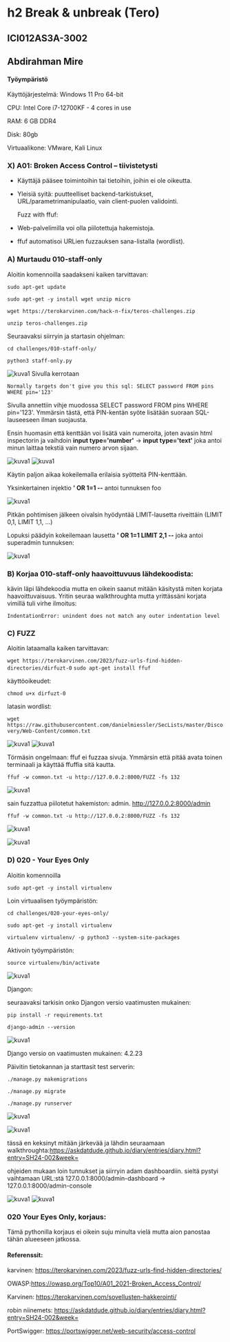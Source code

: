 # h2 Break & unbreak (Tero)
## ICI012AS3A-3002
## Abdirahman Mire

#### Työympäristö

Käyttöjärjestelmä: Windows 11 Pro 64-bit

CPU: Intel Core i7-12700KF - 4 cores in use

RAM: 6 GB DDR4

Disk: 80gb

Virtuaalikone: VMware, Kali Linux

### X) A01: Broken Access Control – tiivistetysti

- Käyttäjä pääsee toimintoihin tai tietoihin, joihin ei ole oikeutta.

- Yleisiä syitä: puutteelliset backend-tarkistukset, URL/parametrimanipulaatio, vain client-puolen validointi.

  Fuzz with ffuf:

- Web-palvelimilla voi olla piilotettuja hakemistoja.

- ffuf automatisoi URLien fuzzauksen sana-listalla (wordlist).


### A) Murtaudu 010-staff-only

Aloitin komennoilla saadakseni kaiken tarvittavan:

`sudo apt-get update`

`sudo apt-get -y install wget unzip micro`

`wget https://terokarvinen.com/hack-n-fix/teros-challenges.zip`

`unzip teros-challenges.zip`

Seuraavaksi siirryin ja startasin ohjelman:

`cd challenges/010-staff-only/`

`python3 staff-only.py`

![kuva1](/h2/kuvat/kuva1.png)
Sivulla kerrotaan 

`Normally targets don't give you this sql:
SELECT password FROM pins WHERE pin='123'`

Sivulla annettiin vihje muodossa SELECT password FROM pins WHERE pin='123'. Ymmärsin tästä, että PIN-kentän syöte lisätään suoraan SQL-lauseeseen ilman suojausta.

Ensin huomasin että kenttään voi lisätä vain numeroita, joten avasin html inspectorin ja vaihdoin **input type='number'** -> **input type='text'** joka antoi minun laittaa tekstiä vain numero arvon sijaan.

![kuva1](/h2/kuvat/kuva2.png)
![kuva1](/h2/kuvat/kuva3.png)

Käytin paljon aikaa kokeilemalla erilaisia syötteitä PIN-kenttään.

Yksinkertainen injektio **' OR 1=1 --** antoi tunnuksen foo

![kuva1](/h2/kuvat/kuva4.png)

Pitkän pohtimisen jälkeen oivalsin hyödyntää LIMIT-lausetta riveittäin (LIMIT 0,1, LIMIT 1,1, …)

Lopuksi päädyin kokeilemaan lausetta **' OR 1=1 LIMIT 2,1 --** joka antoi superadmin tunnuksen: 

![kuva1](/h2/kuvat/kuva5.png)

### B)  Korjaa 010-staff-only haavoittuvuus lähdekoodista:

kävin läpi lähdekoodia mutta en oikein saanut mitään käsitystä miten korjata haavoittuvaisuus. Yritin seuraa walkthroughta mutta yrittässäni korjata vimillä tuli virhe ilmoitus: 

`IndentationError: unindent does not match any outer indentation level`

### C) FUZZ

Aloitin lataamalla kaiken tarvittavan: 

`wget https://terokarvinen.com/2023/fuzz-urls-find-hidden-directories/dirfuzt-0`
`sudo apt-get install ffuf`

käyttöoikeudet:

`chmod u+x dirfuzt-0`

latasin wordlist: 

`wget https://raw.githubusercontent.com/danielmiessler/SecLists/master/Discovery/Web-Content/common.txt`

![kuva1](/h2/kuvat/kuva7.png)
![kuva1](/h2/kuvat/kuva8.png)

Törmäsin ongelmaan: ffuf ei fuzzaa sivuja. Ymmärsin että pitää avata toinen terminaali ja käyttää ffuffia sitä kautta.

`ffuf -w common.txt -u http://127.0.0.2:8000/FUZZ -fs 132`

![kuva1](/h2/kuvat/kuva9.png)


sain fuzzattua piilotetut hakemiston: admin.  http://127.0.0.2:8000/admin

`ffuf -w common.txt -u http://127.0.0.2:8000/FUZZ -fs 132`

![kuva1](/h2/kuvat/kuva10.png)

![kuva1](/h2/kuvat/kuva11.png)


### D) 020 - Your Eyes Only

Aloitin komennoilla 

`sudo apt-get -y install virtualenv`

Loin virtuaalisen työympäristön:

`cd challenges/020-your-eyes-only/`

`sudo apt-get -y install virtualenv`

`virtualenv virtualenv/ -p python3 --system-site-packages`

Aktivoin työympäristön:

`source virtualenv/bin/activate`

![kuva1](/h2/kuvat/kuva12.png)

Djangon: 

seuraavaksi tarkisin onko Djangon versio vaatimusten mukainen: 

`pip install -r requirements.txt`

`django-admin --version`

![kuva1](/h2/kuvat/kuva13.png)

Django versio on vaatimusten mukainen: 4.2.23

Päivitin tietokannan ja starttasit test serverin: 

`./manage.py makemigrations`

`./manage.py migrate`

`./manage.py runserver`

![kuva1](/h2/kuvat/kuva14.png)

![kuva1](/h2/kuvat/kuva15.png)

tässä en keksinyt mitään järkevää ja lähdin seuraamaan walkthroughta:https://askdatdude.github.io/diary/entries/diary.html?entry=SH24-002&week=

ohjeiden mukaan loin tunnukset ja siirryin adam dashboardiin. sieltä pystyi vaihtamaan URL:stä 127.0.0.1:8000/admin-dashboard -> 127.0.0.1:8000/admin-console


![kuva1](/h2/kuvat/kuva16.png)
![kuva1](/h2/kuvat/kuva17.png)

### 020 Your Eyes Only, korjaus:

Tämä pythonilla korjaus ei oikein suju minulta vielä mutta aion panostaa tähän alueeseen jatkossa. 

#### Referenssit: 

karvinen: https://terokarvinen.com/2023/fuzz-urls-find-hidden-directories/

OWASP:https://owasp.org/Top10/A01_2021-Broken_Access_Control/

Karvinen: https://terokarvinen.com/sovellusten-hakkerointi/

robin niinemets: https://askdatdude.github.io/diary/entries/diary.html?entry=SH24-002&week=

PortSwigger: https://portswigger.net/web-security/access-control
